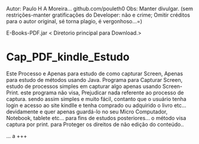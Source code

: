 
Autor: Paulo H A Moreira... 
github.com/pouleth0 
Obs: Manter divulgar. (sem restrições-manter gratificações do Developer: não e crime; 
Omitir créditos para o autor original, sé torna plagio, é vergonhoso...=)

 
 E-Books-PDF.jar   < Diretorio principal para Download.>
 
# Cap_PDF_kindle_Estudo
Este Processo e Apenas para estudo de como capturar Screen, Apenas para estudo de métodos usando Java.
Programa para Capturar Screen, estudo de  processos simples em capturar algo apenas usando Screen-Print.
este programa não visa, Prejudicar nada referente ao processo de captura. sendo assim simples e muito fácil, contanto que o usuário tenha login e acesso ao site kindlle e tenha comprado ou adquirido o livro etc... devidamente e quer apenas guardá-lo no seu Micro Computador, Notebook, tablete etc... para fins de estudos posteriores... o método visa captura por print. para Proteger os direitos de não edição do conteúdo.. 

... a +++
